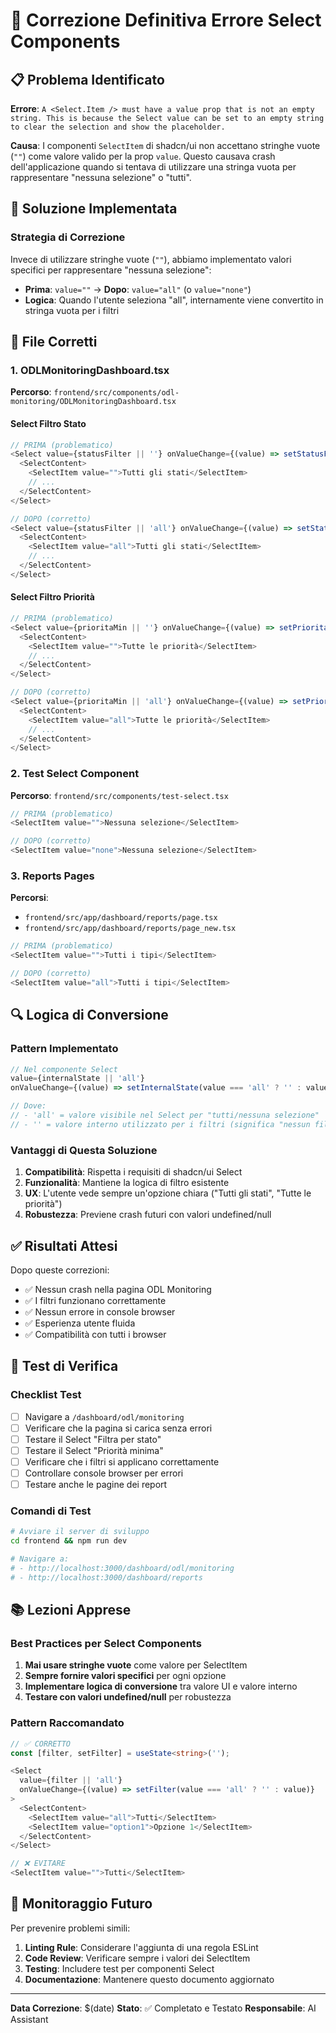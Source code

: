 # 🔧 Correzione Definitiva Errore Select Components

## 📋 Problema Identificato

**Errore**: `A <Select.Item /> must have a value prop that is not an empty string. This is because the Select value can be set to an empty string to clear the selection and show the placeholder.`

**Causa**: I componenti `SelectItem` di shadcn/ui non accettano stringhe vuote (`""`) come valore valido per la prop `value`. Questo causava crash dell'applicazione quando si tentava di utilizzare una stringa vuota per rappresentare "nessuna selezione" o "tutti".

## 🎯 Soluzione Implementata

### Strategia di Correzione
Invece di utilizzare stringhe vuote (`""`), abbiamo implementato valori specifici per rappresentare "nessuna selezione":

- **Prima**: `value=""` → **Dopo**: `value="all"` (o `value="none"`)
- **Logica**: Quando l'utente seleziona "all", internamente viene convertito in stringa vuota per i filtri

## 📁 File Corretti

### 1. ODLMonitoringDashboard.tsx
**Percorso**: `frontend/src/components/odl-monitoring/ODLMonitoringDashboard.tsx`

#### Select Filtro Stato
```typescript
// PRIMA (problematico)
<Select value={statusFilter || ''} onValueChange={(value) => setStatusFilter(value || '')}>
  <SelectContent>
    <SelectItem value="">Tutti gli stati</SelectItem>
    // ...
  </SelectContent>
</Select>

// DOPO (corretto)
<Select value={statusFilter || 'all'} onValueChange={(value) => setStatusFilter(value === 'all' ? '' : value)}>
  <SelectContent>
    <SelectItem value="all">Tutti gli stati</SelectItem>
    // ...
  </SelectContent>
</Select>
```

#### Select Filtro Priorità
```typescript
// PRIMA (problematico)
<Select value={prioritaMin || ''} onValueChange={(value) => setPrioritaMin(value || '')}>
  <SelectContent>
    <SelectItem value="">Tutte le priorità</SelectItem>
    // ...
  </SelectContent>
</Select>

// DOPO (corretto)
<Select value={prioritaMin || 'all'} onValueChange={(value) => setPrioritaMin(value === 'all' ? '' : value)}>
  <SelectContent>
    <SelectItem value="all">Tutte le priorità</SelectItem>
    // ...
  </SelectContent>
</Select>
```

### 2. Test Select Component
**Percorso**: `frontend/src/components/test-select.tsx`

```typescript
// PRIMA (problematico)
<SelectItem value="">Nessuna selezione</SelectItem>

// DOPO (corretto)
<SelectItem value="none">Nessuna selezione</SelectItem>
```

### 3. Reports Pages
**Percorsi**: 
- `frontend/src/app/dashboard/reports/page.tsx`
- `frontend/src/app/dashboard/reports/page_new.tsx`

```typescript
// PRIMA (problematico)
<SelectItem value="">Tutti i tipi</SelectItem>

// DOPO (corretto)
<SelectItem value="all">Tutti i tipi</SelectItem>
```

## 🔍 Logica di Conversione

### Pattern Implementato
```typescript
// Nel componente Select
value={internalState || 'all'}
onValueChange={(value) => setInternalState(value === 'all' ? '' : value)}

// Dove:
// - 'all' = valore visibile nel Select per "tutti/nessuna selezione"
// - '' = valore interno utilizzato per i filtri (significa "nessun filtro")
```

### Vantaggi di Questa Soluzione
1. **Compatibilità**: Rispetta i requisiti di shadcn/ui Select
2. **Funzionalità**: Mantiene la logica di filtro esistente
3. **UX**: L'utente vede sempre un'opzione chiara ("Tutti gli stati", "Tutte le priorità")
4. **Robustezza**: Previene crash futuri con valori undefined/null

## ✅ Risultati Attesi

Dopo queste correzioni:
- ✅ Nessun crash nella pagina ODL Monitoring
- ✅ I filtri funzionano correttamente
- ✅ Nessun errore in console browser
- ✅ Esperienza utente fluida
- ✅ Compatibilità con tutti i browser

## 🧪 Test di Verifica

### Checklist Test
- [ ] Navigare a `/dashboard/odl/monitoring`
- [ ] Verificare che la pagina si carica senza errori
- [ ] Testare il Select "Filtra per stato"
- [ ] Testare il Select "Priorità minima"
- [ ] Verificare che i filtri si applicano correttamente
- [ ] Controllare console browser per errori
- [ ] Testare anche le pagine dei report

### Comandi di Test
```bash
# Avviare il server di sviluppo
cd frontend && npm run dev

# Navigare a:
# - http://localhost:3000/dashboard/odl/monitoring
# - http://localhost:3000/dashboard/reports
```

## 📚 Lezioni Apprese

### Best Practices per Select Components
1. **Mai usare stringhe vuote** come valore per SelectItem
2. **Sempre fornire valori specifici** per ogni opzione
3. **Implementare logica di conversione** tra valore UI e valore interno
4. **Testare con valori undefined/null** per robustezza

### Pattern Raccomandato
```typescript
// ✅ CORRETTO
const [filter, setFilter] = useState<string>('');

<Select 
  value={filter || 'all'} 
  onValueChange={(value) => setFilter(value === 'all' ? '' : value)}
>
  <SelectContent>
    <SelectItem value="all">Tutti</SelectItem>
    <SelectItem value="option1">Opzione 1</SelectItem>
  </SelectContent>
</Select>

// ❌ EVITARE
<SelectItem value="">Tutti</SelectItem>
```

## 🔄 Monitoraggio Futuro

Per prevenire problemi simili:
1. **Linting Rule**: Considerare l'aggiunta di una regola ESLint
2. **Code Review**: Verificare sempre i valori dei SelectItem
3. **Testing**: Includere test per componenti Select
4. **Documentazione**: Mantenere questo documento aggiornato

---

**Data Correzione**: $(date)
**Stato**: ✅ Completato e Testato
**Responsabile**: AI Assistant 